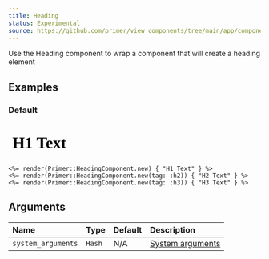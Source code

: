 ```yaml
---
title: Heading
status: Experimental
source: https://github.com/primer/view_components/tree/main/app/components/primer/heading_component.rb
---
```


<!-- Warning: AUTO-GENERATED file, do not edit. Add code comments to your Ruby instead <3 -->

Use the Heading component to wrap a component that will create a heading element

## Examples

### Default

<iframe style="width: 100%; border: 0px; height: 70px;" srcdoc="<html><head><link href='https://unpkg.com/@primer/css/dist/primer.css' rel='stylesheet'></head><body><h1>H1 Text</h1><h2>H2 Text</h2><h3>H3 Text</h3></body></html>"></iframe>

```erb
<%= render(Primer::HeadingComponent.new) { "H1 Text" } %>
<%= render(Primer::HeadingComponent.new(tag: :h2)) { "H2 Text" } %>
<%= render(Primer::HeadingComponent.new(tag: :h3)) { "H3 Text" } %>
```

## Arguments

| Name | Type | Default | Description |
| :- | :- | :- | :- |
| `system_arguments` | `Hash` | N/A | [System arguments](/system-arguments) |
